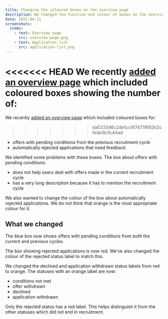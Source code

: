```yaml
---
title: Changing the coloured boxes on the overview page
description: We changed the function and colour of boxes on the overview page.
date: 2022-04-11
screenshots:
  items:
    - text: Overview page
      src: overview-page.png
    - text: Application list
      src: application-list.png
---
```


<<<<<<< HEAD
We recently [added an overview page](/manage-teacher-training-applications/adding-an-overview-page-and-filters-to-help-users-prioritise-their-work/) which included coloured boxes showing the number of:
=======
We recently [added an overview page](/manage-teacher-training-applications/adding-an-overview-page-and-filters-to-help-users-prioritise-their-work/) which included coloured boxes for:
>>>>>>> da533346c2de1cc8f7471f682b2cfeda3b3c44ad

- offers with pending conditions from the previous recruitment cycle
- automatically rejected applications that need feedback

We identified some problems with these boxes. The box about offers with pending conditions:

- does not help users deal with offers made in the current recruitment cycle
- has a very long description because it has to mention the recruitment cycle

We also wanted to change the colour of the box about automatically rejected applications. We do not think that orange is the most appropriate colour for it.

## What we changed

The blue box now shows offers with pending conditions from both the current and previous cycles.

The box showing rejected applications is now red. We’ve also changed the colour of the rejected status label to match this.

We changed the declined and application withdrawn status labels from red to orange. The statuses with an orange label are now:

- conditions not met
- offer withdrawn
- declined
- application withdrawn

Only the rejected status has a red label. This helps distinguish it from the other statuses which did not end in recruitment.
